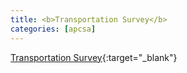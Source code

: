 ```yaml
---
title: <b>Transportation Survey</b>
categories: [apcsa]
---
```

[Transportation Survey](https://docs.google.com/forms/d/e/1FAIpQLScPwnqpzK3Zm_JaNoO_wxep1XSM3dWV5HWKGXztuKkkpyLP5Q/viewform){:target="_blank"}
<!--
TEALS will be giving a practice exam for AP CS A on <b>Saturday, April 27</b>, 9am-2pm, in the Microsoft Commons Mixer, 15255 NE 40th St, Redmond. Bagels provided in the morning and pizza at lunchtime. [Sign up for the mock exam by Monday, April 22](https://forms.office.com/Pages/ResponsePage.aspx?id=5fj5mTYujkuL3NG6URIaFzDc6t1nUelIuHZpdY53tURUME9UUTRGRzlDWUM5SVJaQ1NBTjVYSzdERy4u){:target="_blank"}.
-->
